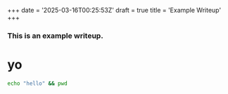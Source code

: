 +++
date = '2025-03-16T00:25:53Z'
draft = true
title = 'Example Writeup'
+++

### This is an example writeup.
# yo
```bash
echo "hello" && pwd
```